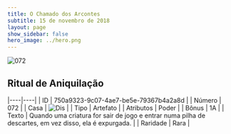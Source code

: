 ```yaml
---
title: O Chamado dos Arcontes
subtitle: 15 de novembro de 2018
layout: page
show_sidebar: false
hero_image: ../hero.png
---
```


![072](https://cdn.keyforgegame.com/media/card_front/pt/341_072_H2HJ8R9HF5C_pt.png)

## Ritual de Aniquilação

|----|----|
| ID | 750a9323-9c07-4ae7-be5e-79367b4a2a8d |
| Número | 072 |
| Casa | ![Dis](https://archonarcana.com/images/thumb/e/e8/Dis.png/22px-Dis.png "Dis") |
| Tipo | Artefato |
| Atributos | Poder |
| Bônus | 1A |
| Texto | Quando uma criatura for sair de jogo e entrar numa pilha de descartes, em vez disso, ela é expurgada. |
| Raridade | Rara |
